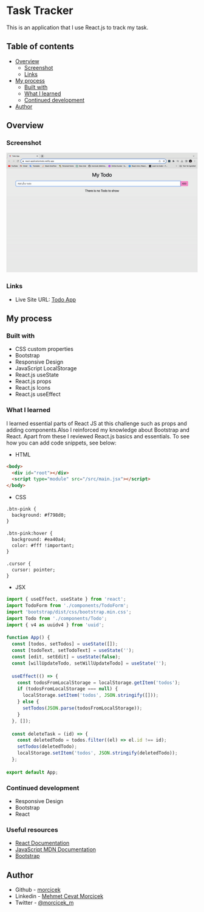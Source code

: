 # Task Tracker

This is an application that I use React.js to track my task.

## Table of contents

- [Overview](#overview)
  - [Screenshot](#screenshot)
  - [Links](#links)
- [My process](#my-process)
  - [Built with](#built-with)
  - [What I learned](#what-i-learned)
  - [Continued development](#continued-development)
- [Author](#author)

## Overview

### Screenshot

![](./screenRecord.gif)

### Links

- Live Site URL: [Todo App](https://react-applicationtodo.netlify.app/)

## My process

### Built with

- CSS custom properties
- Bootstrap
- Responsive Design
- JavaScript LocalStorage
- React.js useState
- React.js props
- React.js Icons
- React.js useEffect

### What I learned

I learned essential parts of React JS at this challenge such as props and adding components.Also I reinforced my knowledge about Bootstrap and React.
Apart from these I reviewed React.js basics and essentials.
To see how you can add code snippets, see below:

- HTML

```html
<body>
  <div id="root"></div>
  <script type="module" src="/src/main.jsx"></script>
</body>
```

- CSS

```
.btn-pink {
  background: #f798d0;
}

.btn-pink:hover {
  background: #ea40a4;
  color: #fff !important;
}

.cursor {
  cursor: pointer;
}

```

- JSX

```jsx
import { useEffect, useState } from 'react';
import TodoForm from './components/TodoForm';
import 'bootstrap/dist/css/bootstrap.min.css';
import Todo from './components/Todo';
import { v4 as uuidv4 } from 'uuid';

function App() {
  const [todos, setTodos] = useState([]);
  const [todoText, setTodoText] = useState('');
  const [edit, setEdit] = useState(false);
  const [willUpdateTodo, setWillUpdateTodo] = useState('');

  useEffect(() => {
    const todosFromLocalStorage = localStorage.getItem('todos');
    if (todosFromLocalStorage === null) {
      localStorage.setItem('todos', JSON.stringify([]));
    } else {
      setTodos(JSON.parse(todosFromLocalStorage));
    }
  }, []);

  const deleteTask = (id) => {
    const deletedTodo = todos.filter((el) => el.id !== id);
    setTodos(deletedTodo);
    localStorage.setItem('todos', JSON.stringify(deletedTodo));
  };

export default App;
```

### Continued development

- Responsive Design
- Bootstrap
- React

### Useful resources

- [React Documentation](https://react.dev/)
- [JavaScript MDN Documentation](https://developer.mozilla.org/en-US/docs/Web/JavaScript)
- [Bootstrap](https://getbootstrap.com/)

## Author

- Github - [morcicek](https://github.com/morcicek)
- Linkedin - [Mehmet Cevat Morcicek](https://linkedin.com/in/mehmet-cevat-morcicek-b50a29178)
- Twitter - [@morcicek_m](https://twitter.com/morcicek_m)
